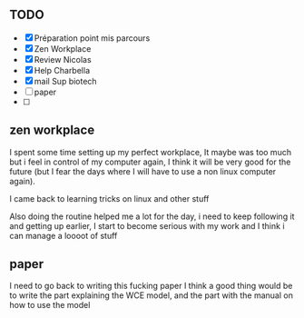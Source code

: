 
## TODO 

- [x] Préparation point mis parcours
- [x] Zen Workplace 
- [x] Review Nicolas 
- [x] Help Charbella
- [x] mail Sup biotech
- [ ] paper 
- [ ] 


## zen workplace 

 I spent some time setting up my perfect workplace, It maybe was too much but i feel in control of my computer again, I think it will be very good for the future (but I fear the days where I will have to use a non linux computer again). 

I came back to learning tricks on linux and other stuff

Also doing the routine helped me a lot for the day, i need to keep following it and getting up earlier, I start to become serious with my work and I think i can manage a loooot of stuff

## paper 

I need to go back to writing this fucking paper 
I think a good thing would be to write the part explaining the WCE model, and the part with the manual on how to use the model 
